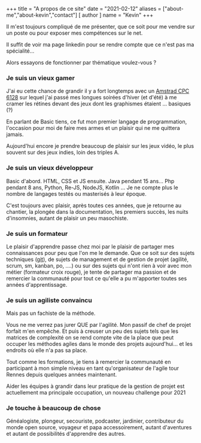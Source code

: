 +++
title = "A propos de ce site"
date = "2021-02-12"
aliases = ["about-me","about-kevin","contact"]
[ author ]
  name = "Kevin"
+++


Il m'est toujours compliqué de me présenter, que ce soit pour me vendre sur un poste ou pour exposer mes compétences sur le net.

Il suffit de voir ma page linkedin pour se rendre compte que ce n'est pas ma spécialité...

Alors essayons de fonctionner par thématique voulez-vous ?

### Je suis un vieux gamer

J'ai eu cette chance de grandir il y a fort longtemps avec un [Amstrad CPC 6128](https://fr.wikipedia.org/wiki/Amstrad_CPC_6128) sur lequel j'ai passé mes longues soirées d'hiver (et d'été) à me cramer les rétines devant des jeux dont les graphismes étaient ... basiques (?)

En parlant de Basic tiens, ce fut mon premier langage de programmation, l'occasion pour moi de faire mes armes et un plaisir qui ne me quittera jamais.

Aujourd'hui encore je prendre beaucoup de plaisir sur les jeux vidéo, le plus souvent sur des jeux indies, loin des triples A.

### Je suis un vieux développeur

Basic d'abord. HTML, CSS et JS ensuite. Java pendant 15 ans... Php pendant 8 ans, Python, Re-JS, NodeJS, Kotlin ... Je ne compte plus le nombre de langages testés ou masterisés à leur époque.

C'est toujours avec plaisir, après toutes ces années, que je retourne au chantier, la plongée dans la documentation, les premiers succès, les nuits d'insomnies, autant de plaisir un peu masochiste.

### Je suis un formateur

Le plaisir d'apprendre passe chez moi par le plaisir de partager mes connaissances pour peu que l'on me le demande. Que ce soit sur des sujets techniques ([git](https://github.com/besstiolle/)), de sujets de management et de gestion de projet (agilité, scrum, sm, kanban, po, ....) ou sur des sujets qui n'ont rien à voir avec mon métier (formateur croix rouge), je tente de partager ma passion et de remercier la communauté pour tout ce qu'elle a pu m'apporter toutes ses années d'apprentissage.

### Je suis un agiliste convaincu

Mais pas un fachiste de la méthode. 

Vous ne me verrez pas jurer QUE par l'agilité. Mon passif de chef de projet forfait m'en empêche. Et puis à creuser un peu des sujets tels que les matrices de complexité on se rend compte vite de la place que peut occuper les méthodes agiles dans le monde des projets aujourd'hui... et les endroits où elle n'a pas sa place.

Tout comme les formations, je tiens à remercier la communauté en participant à mon simple niveau en tant qu'organisateur de l'agile tour Rennes depuis quelques années maintenant.

Aider les équipes à grandir dans leur pratique de la gestion de projet est actuellement ma principale occupation, un nouveau challenge pour 2021

### Je touche à beaucoup de chose

Généalogiste, plongeur, secouriste, podcaster, jardinier, contributeur du monde open source, voyageur et papa accessoirement, autant d'aventures et autant de possibilités d'apprendre des autres. 